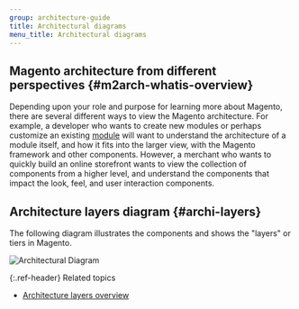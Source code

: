 ```yaml
---
group: architecture-guide
title: Architectural diagrams
menu_title: Architectural diagrams
---
```


## Magento architecture from different perspectives  {#m2arch-whatis-overview}

Depending upon your role and purpose for learning more about Magento, there are several different ways to view the Magento architecture. For example, a developer who wants to create new modules or perhaps customize an existing [module](https://glossary.magento.com/module) will want to understand the architecture of a module itself, and how it fits into the larger view, with the Magento framework and other components. However, a merchant who wants to quickly build an online storefront wants to view the collection of components from a higher level, and understand the components that impact the look, feel, and user interaction components.

## Architecture layers diagram {#archi-layers}

The following diagram illustrates the components and shows the "layers" or tiers in Magento.

![Architectural Diagram]({{site.baseurl}}/common/images/archi_diagram_desired-state.png)

{:.ref-header}
Related topics

*  [Architecture layers overview]({{page.baseurl}}/architecture/archi_perspectives/ALayers_intro.html)
